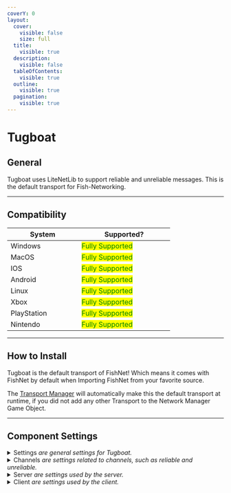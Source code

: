 ```yaml
---
coverY: 0
layout:
  cover:
    visible: false
    size: full
  title:
    visible: true
  description:
    visible: false
  tableOfContents:
    visible: true
  outline:
    visible: true
  pagination:
    visible: true
---
```


# Tugboat

## General

Tugboat uses LiteNetLib to support reliable and unreliable messages. This is the default transport for Fish-Networking.

***

## Compatibility <a href="#server-and-host" id="server-and-host"></a>

<table data-full-width="false"><thead><tr><th width="149">System</th><th width="198">Supported? </th></tr></thead><tbody><tr><td>Windows</td><td><mark style="color:green;">Fully Supported</mark></td></tr><tr><td>MacOS</td><td><mark style="color:green;">Fully Supported</mark></td></tr><tr><td>IOS</td><td><mark style="color:green;">Fully Supported</mark></td></tr><tr><td>Android</td><td><mark style="color:green;">Fully Supported</mark></td></tr><tr><td>Linux</td><td><mark style="color:green;">Fully Supported</mark></td></tr><tr><td>Xbox</td><td><mark style="color:green;">Fully Supported</mark></td></tr><tr><td>PlayStation</td><td><mark style="color:green;">Fully Supported</mark></td></tr><tr><td>Nintendo</td><td><mark style="color:green;">Fully Supported</mark></td></tr></tbody></table>

***

## How to Install

Tugboat is the default transport of FishNet! Which means it comes with FishNet by default when Importing FishNet from your favorite source.

The [Transport Manager](../managers/transportmanager/) will automatically make this the default transport at runtime, if you did not add any other Transport to the Network Manager Game Object.

***

## Component Settings <a href="#server-and-host" id="server-and-host"></a>

<details>

<summary>Settings <em>are general settings for Tugboat.</em></summary>

**Dont Route** forces sockets to send data directly to the network adapter interface without routing through other services such as routers. This is often only needed when working with multiple network adapters.

</details>

<details>

<summary>Channels <em>are settings related to channels, such as reliable and unreliable.</em></summary>

**Unreliable MTU** is the largest size an unreliable packet may be. When a single outbound data exceeds this value it is sent reliably. Smaller unreliable datas will be automatically split over multiple unreliable sends.

</details>

<details>

<summary>Server <em>are settings used by the server.</em></summary>

**IPv4 Bind Address** is which address to bind the server to. If set and IPv4 is not available this will cause a socket error upon server start.

**Enable IPv6** enables IPv6 binding when available. In some cases you may want this disabled if you have an IPv6 interface you do not want used.

* **IPv6 Bind Address** is which address to bind the server to. If set and IPv6 is not available this will cause a socket error upon server start.

**Port** is which port the server will listen on. This is also the port clients will connect to. In some instances you may need to change this at runtime using TransportManager.SetPort().

**Maximum Clients** is the maximum active clients allowed before the transport begins to deny connections.

</details>

<details>

<summary>Client <em>are settings used by the client.</em></summary>

**Client Address** is which address to connect to. This is typically your server address. Localhost is set as default for local testing.

</details>
